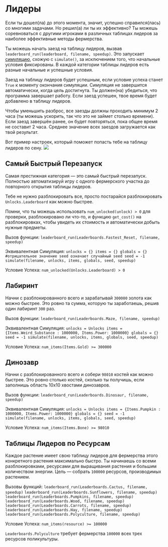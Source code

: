 # Лидеры
Если ты дошел(ла) до этого момента, значит, успешно справился(лась) со многими задачами. Но решил(а) ли ты их эффективно? Ты можешь соревноваться с другими игроками в различных таблицах лидеров за наиболее эффективные методы фермерства.

Ты можешь начать заезд на таблицу лидеров, вызвав `leaderboard_run(leaderboard, filename, speedup)`.
Это запускает [симуляцию](docs/unlocks/simulation.md), схожую с `simulate()`, за исключением того, что начальные условия фиксированы. В каждой категории таблицы лидеров есть разные начальные и успешные условия.

Заезд на таблицу лидеров будет успешным, если условие успеха станет `True` к моменту окончания симуляции. Симуляция не завершится автоматически, когда цель достигнута. Ты должен(на) убедиться, что программа завершает работу.
Если заезд успешен, твое время будет добавлено в таблицу лидеров.

Чтобы уменьшить разброс, все заезды должны проходить минимум 2 часа (ты можешь ускорить, так что это не займет столько времени). Если заезд завершён ранее, он будет повторяться, пока общее время не составит 2 часа. Среднее значение всех заездов загружается как твой результат.

Вот пример настроек, который поможет попасть тебе на таблицу лидеров по сену.
![](LeaderboardSetup400)

## Самый Быстрый Перезапуск
Самая престижная категория — это самый быстрый перезапуск. Полностью автоматизируй игру с одного фермерского участка до повторного открытия таблицы лидеров.

Тебе не нужно разблокировать все, просто постарайся разблокировать `Unlocks.Leaderboard` как можно быстрее.

Помни, что ты можешь использовать `num_unlocked(unlock) > 0` для проверки, разблокировано ли что-то, и функцию `get_cost()` на разблокировках, чтобы увидеть их стоимость и автоматически добыть нужные предметы.

Вызов функции:
`leaderboard_run(Leaderboards.Fastest_Reset, filename, speedup)`

Эквивалентная Симуляция:
`unlocks = {}
items = {}
globals = {}
#отрицательное значение seed означает случайный seed
seed = -1
simulate(filename, unlocks, items, globals, seed, speedup)`

Условие Успеха:
`num_unlocked(Unlocks.Leaderboard) > 0`

## Лабиринт
Начни с разблокированного всего и зарабатывай `300000` золота как можно быстрее. Это ровно та сумма, которую ты заработаешь, решив один лабиринт `300` раз.

Вызов функции:
`leaderboard_run(Leaderboards.Maze, filename, speedup)`

Эквивалентная Симуляция:
`unlocks = Unlocks
items = {Items.Weird_Substance : 1000000, Items.Power: 1000000}
globals = {}
seed = -1
simulate(filename, unlocks, items, globals, seed, speedup)`

Условие Успеха:
`num_items(Items.Gold) >= 300000`

## Динозавр
Начни с разблокированного всего и собери `98010` костей как можно быстрее. Это ровно столько костей, сколько ты получишь, если заполнишь область 10x10 хвостами динозавров.

Вызов функции:
`leaderboard_run(Leaderboards.Dinosaur, filename, speedup)`

Эквивалентная Симуляция:
`unlocks = Unlocks
items = {Items.Pumpkin : 1000000, Items.Power: 1000000}
globals = {}
seed = -1
simulate(filename, unlocks, items, globals, seed, speedup)`

Условие Успеха:
`num_items(Items.Bone) >= 98010`

## Таблицы Лидеров по Ресурсам
Каждое растение имеет свою таблицу лидеров для фермерства этого конкретного растения максимально быстро. Ты начинаешь со всеми разблокировками, ресурсами для выращивания растения и большим количеством энергии. Цель — собрать `100000` ресурсов, производимых растением.

Вызовы функций:
`leaderboard_run(Leaderboards.Cactus, filename, speedup)`
`leaderboard_run(Leaderboards.Sunflowers, filename, speedup)`
`leaderboard_run(Leaderboards.Pumpkins, filename, speedup)`
`leaderboard_run(Leaderboards.Wood, filename, speedup)`
`leaderboard_run(Leaderboards.Carrots, filename, speedup)`
`leaderboard_run(Leaderboards.Hay, filename, speedup)`
`leaderboard_run(Leaderboards.Polyculture, filename, speedup)`

Условие Успеха:
`num_items(resource) >= 100000`

`Leaderboards.Polyculture` требует фермерства `100000` всех трех ресурсов поликультуры.